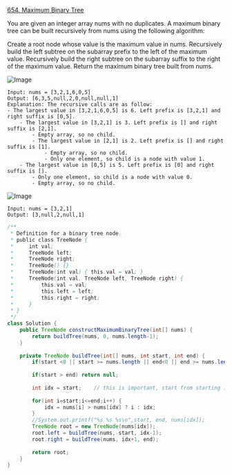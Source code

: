 
[654. Maximum Binary Tree](https://leetcode.com/problems/maximum-binary-tree/)

You are given an integer array nums with no duplicates. A maximum binary tree can be built recursively from nums using the following algorithm:

Create a root node whose value is the maximum value in nums.
Recursively build the left subtree on the subarray prefix to the left of the maximum value.
Recursively build the right subtree on the subarray suffix to the right of the maximum value.
Return the maximum binary tree built from nums.

![Image](https://assets.leetcode.com/uploads/2020/12/24/tree1.jpg)

```text
Input: nums = [3,2,1,6,0,5]
Output: [6,3,5,null,2,0,null,null,1]
Explanation: The recursive calls are as follow:
- The largest value in [3,2,1,6,0,5] is 6. Left prefix is [3,2,1] and right suffix is [0,5].
    - The largest value in [3,2,1] is 3. Left prefix is [] and right suffix is [2,1].
        - Empty array, so no child.
        - The largest value in [2,1] is 2. Left prefix is [] and right suffix is [1].
            - Empty array, so no child.
            - Only one element, so child is a node with value 1.
    - The largest value in [0,5] is 5. Left prefix is [0] and right suffix is [].
        - Only one element, so child is a node with value 0.
        - Empty array, so no child.
```

![Image](https://assets.leetcode.com/uploads/2020/12/24/tree2.jpg)

```text
Input: nums = [3,2,1]
Output: [3,null,2,null,1]
```

```java
/**
 * Definition for a binary tree node.
 * public class TreeNode {
 *     int val;
 *     TreeNode left;
 *     TreeNode right;
 *     TreeNode() {}
 *     TreeNode(int val) { this.val = val; }
 *     TreeNode(int val, TreeNode left, TreeNode right) {
 *         this.val = val;
 *         this.left = left;
 *         this.right = right;
 *     }
 * }
 */
class Solution {
    public TreeNode constructMaximumBinaryTree(int[] nums) {
        return buildTree(nums, 0, nums.length-1);
    }
    
    private TreeNode buildTree(int[] nums, int start, int end) {
        if(start <0 || start >= nums.length || end<0 || end >= nums.length) return null;
        
        if(start > end) return null;
        
        int idx = start;    // this is important, start from starting index not from 0.
        
        for(int i=start;i<=end;i++) {
            idx = nums[i] > nums[idx] ? i : idx;
        }
        //System.out.printf("%s %s %s\n",start, end, nums[idx]);
        TreeNode root = new TreeNode(nums[idx]);
        root.left = buildTree(nums, start, idx-1);
        root.right = buildTree(nums, idx+1, end);
        
        return root;
    }
}
```